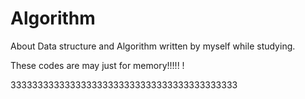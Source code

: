 # Algorithm
About Data structure and Algorithm written by myself while studying.

These codes are may just for memory!!!!! !

333333333333333333333333333333333333333333



